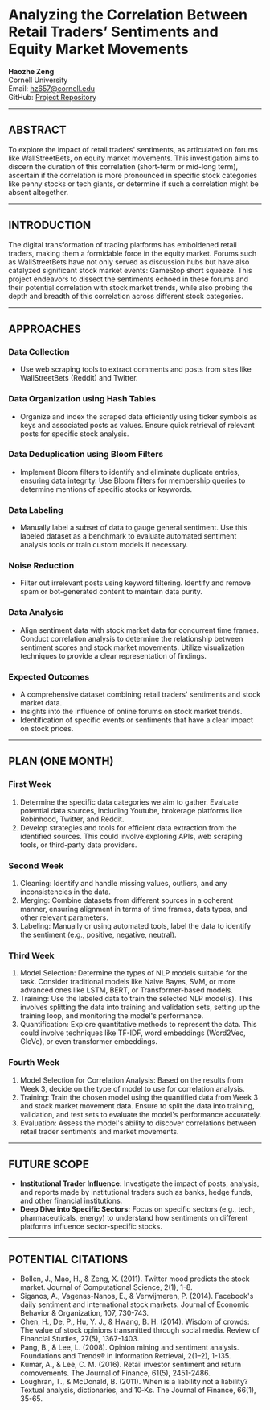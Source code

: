 # Analyzing the Correlation Between Retail Traders’ Sentiments and Equity Market Movements

**Haozhe Zeng**  
Cornell University  
Email: [hz657@cornell.edu](mailto:hz657@cornell.edu)  
GitHub: [Project Repository](https://github.com/howie-zeng/Analyzing-the-Correlation-Between-Retail-Traders--Sentiments-and-Equity-Market-Movements)

---

## ABSTRACT

To explore the impact of retail traders' sentiments, as articulated on forums like WallStreetBets, on equity market movements. This investigation aims to discern the duration of this correlation (short-term or mid-long term), ascertain if the correlation is more pronounced in specific stock categories like penny stocks or tech giants, or determine if such a correlation might be absent altogether.

---

## INTRODUCTION

The digital transformation of trading platforms has emboldened retail traders, making them a formidable force in the equity market. Forums such as WallStreetBets have not only served as discussion hubs but have also catalyzed significant stock market events: GameStop short squeeze. This project endeavors to dissect the sentiments echoed in these forums and their potential correlation with stock market trends, while also probing the depth and breadth of this correlation across different stock categories.

---

## APPROACHES

### Data Collection

- Use web scraping tools to extract comments and posts from sites like WallStreetBets (Reddit) and Twitter.

### Data Organization using Hash Tables

- Organize and index the scraped data efficiently using ticker symbols as keys and associated posts as values. Ensure quick retrieval of relevant posts for specific stock analysis.

### Data Deduplication using Bloom Filters

- Implement Bloom filters to identify and eliminate duplicate entries, ensuring data integrity. Use Bloom filters for membership queries to determine mentions of specific stocks or keywords.

### Data Labeling

- Manually label a subset of data to gauge general sentiment. Use this labeled dataset as a benchmark to evaluate automated sentiment analysis tools or train custom models if necessary.

### Noise Reduction

- Filter out irrelevant posts using keyword filtering. Identify and remove spam or bot-generated content to maintain data purity.

### Data Analysis

- Align sentiment data with stock market data for concurrent time frames. Conduct correlation analysis to determine the relationship between sentiment scores and stock market movements. Utilize visualization techniques to provide a clear representation of findings.

### Expected Outcomes

- A comprehensive dataset combining retail traders' sentiments and stock market data.
- Insights into the influence of online forums on stock market trends.
- Identification of specific events or sentiments that have a clear impact on stock prices.

---

## PLAN (ONE MONTH)

### First Week

1. Determine the specific data categories we aim to gather. Evaluate potential data sources, including Youtube, brokerage platforms like Robinhood, Twitter, and Reddit.
2. Develop strategies and tools for efficient data extraction from the identified sources. This could involve exploring APIs, web scraping tools, or third-party data providers.

### Second Week

1. Cleaning: Identify and handle missing values, outliers, and any inconsistencies in the data.
2. Merging: Combine datasets from different sources in a coherent manner, ensuring alignment in terms of time frames, data types, and other relevant parameters.
3. Labeling: Manually or using automated tools, label the data to identify the sentiment (e.g., positive, negative, neutral).

### Third Week

1. Model Selection: Determine the types of NLP models suitable for the task. Consider traditional models like Naive Bayes, SVM, or more advanced ones like LSTM, BERT, or Transformer-based models.
2. Training: Use the labeled data to train the selected NLP model(s). This involves splitting the data into training and validation sets, setting up the training loop, and monitoring the model's performance.
3. Quantification: Explore quantitative methods to represent the data. This could involve techniques like TF-IDF, word embeddings (Word2Vec, GloVe), or even transformer embeddings.

### Fourth Week

1. Model Selection for Correlation Analysis: Based on the results from Week 3, decide on the type of model to use for correlation analysis.
2. Training: Train the chosen model using the quantified data from Week 3 and stock market movement data. Ensure to split the data into training, validation, and test sets to evaluate the model's performance accurately.
3. Evaluation: Assess the model's ability to discover correlations between retail trader sentiments and market movements.

---

## FUTURE SCOPE

- **Institutional Trader Influence:** Investigate the impact of posts, analysis, and reports made by institutional traders such as banks, hedge funds, and other financial institutions.
- **Deep Dive into Specific Sectors:** Focus on specific sectors (e.g., tech, pharmaceuticals, energy) to understand how sentiments on different platforms influence sector-specific stocks.

---

## POTENTIAL CITATIONS

- Bollen, J., Mao, H., & Zeng, X. (2011). Twitter mood predicts the stock market. Journal of Computational Science, 2(1), 1-8.
- Siganos, A., Vagenas-Nanos, E., & Verwijmeren, P. (2014). Facebook's daily sentiment and international stock markets. Journal of Economic Behavior & Organization, 107, 730-743.
- Chen, H., De, P., Hu, Y. J., & Hwang, B. H. (2014). Wisdom of crowds: The value of stock opinions transmitted through social media. Review of Financial Studies, 27(5), 1367-1403.
- Pang, B., & Lee, L. (2008). Opinion mining and sentiment analysis. Foundations and Trends® in Information Retrieval, 2(1–2), 1-135.
- Kumar, A., & Lee, C. M. (2016). Retail investor sentiment and return comovements. The Journal of Finance, 61(5), 2451-2486.
- Loughran, T., & McDonald, B. (2011). When is a liability not a liability? Textual analysis, dictionaries, and 10‐Ks. The Journal of Finance, 66(1), 35-65.

